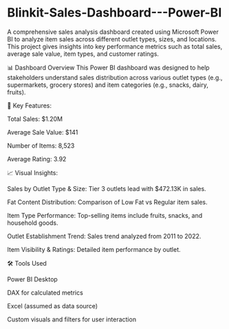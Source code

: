 # Blinkit-Sales-Dashboard---Power-BI
A comprehensive sales analysis dashboard created using Microsoft Power BI to analyze item sales across different outlet types, sizes, and locations. This project gives insights into key performance metrics such as total sales, average sale value, item types, and customer ratings.

📊 Dashboard Overview
This Power BI dashboard was designed to help stakeholders understand sales distribution across various outlet types (e.g., supermarkets, grocery stores) and item categories (e.g., snacks, dairy, fruits).

📌 Key Features:

Total Sales: $1.20M

Average Sale Value: $141

Number of Items: 8,523

Average Rating: 3.92

📈 Visual Insights:

Sales by Outlet Type & Size: Tier 3 outlets lead with $472.13K in sales.

Fat Content Distribution: Comparison of Low Fat vs Regular item sales.

Item Type Performance: Top-selling items include fruits, snacks, and household goods.

Outlet Establishment Trend: Sales trend analyzed from 2011 to 2022.

Item Visibility & Ratings: Detailed item performance by outlet.

🛠 Tools Used

Power BI Desktop

DAX for calculated metrics

Excel (assumed as data source)

Custom visuals and filters for user interaction
